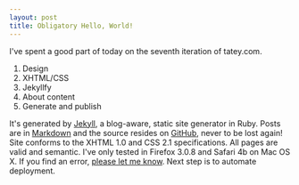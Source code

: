```yaml
---
layout: post
title: Obligatory Hello, World!
---
```


I've spent a good part of today on the seventh iteration of tatey.com.

1. Design
2. XHTML/CSS
3. Jekyllfy
4. About content
5. Generate and publish

It's generated by [Jekyll](http://github.com/mojombo/jekyll/tree/master), a blog-aware, static site generator in Ruby. Posts are in [Markdown](http://daringfireball.net/projects/markdown/) and the source resides on [GitHub](http://github.com/tatey/tatey.com/tree/master), never to be lost again! Site conforms to the XHTML 1.0 and CSS 2.1 specifications. All pages are valid and semantic. I've only tested in Firefox 3.0.8 and Safari 4b on Mac OS X. If you find an error, [please let me know](mailto:tate@tatey.com). Next step is to automate deployment.
